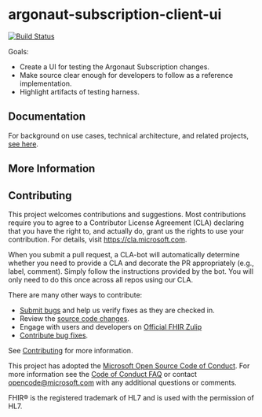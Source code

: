 # argonaut-subscription-client-ui
[![Build Status](https://dev.azure.com/fhir-build/argonaut/_apis/build/status/microsoft-healthcare-madison.argonaut-subscription-client-ui?branchName=master)](https://dev.azure.com/fhir-build/argonaut/_build/latest?definitionId=6&branchName=master)

Goals:
* Create a UI for testing the Argonaut Subscription changes.
* Make source clear enough for developers to follow as a reference implementation.
* Highlight artifacts of testing harness.


## Documentation

For background on use cases, technical architecture, and related projects, [see here](https://github.com/microsoft-healthcare-madison/argo-subscription-docs/tree/master/connectathon-scenarios-201909).


## More Information


## Contributing
This project welcomes contributions and suggestions.  Most contributions require you to agree to a
Contributor License Agreement (CLA) declaring that you have the right to, and actually do, grant us
the rights to use your contribution. For details, visit https://cla.microsoft.com.

When you submit a pull request, a CLA-bot will automatically determine whether you need to provide
a CLA and decorate the PR appropriately (e.g., label, comment). Simply follow the instructions
provided by the bot. You will only need to do this once across all repos using our CLA.

There are many other ways to contribute:
* [Submit bugs](https://github.com/microsoft-healthcare-madison/argonaut-subscription-client-ui/issues) and help us verify fixes as they are checked in.
* Review the [source code changes](https://github.com/microsoft-healthcare-madison/argonaut-subscription-client-ui/pulls).
* Engage with users and developers on [Official FHIR Zulip](https://chat.fhir.org/)
* [Contribute bug fixes](CONTRIBUTING.md).

See [Contributing](CONTRIBUTING.md) for more information.

This project has adopted the [Microsoft Open Source Code of Conduct](https://opensource.microsoft.com/codeofconduct/).
For more information see the [Code of Conduct FAQ](https://opensource.microsoft.com/codeofconduct/faq/) or
contact [opencode@microsoft.com](mailto:opencode@microsoft.com) with any additional questions or comments.

FHIR&reg; is the registered trademark of HL7 and is used with the permission of HL7. 

